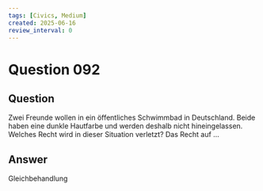 ```yaml
---
tags: [Civics, Medium]
created: 2025-06-16
review_interval: 0
---
```


# Question 092

## Question

Zwei Freunde wollen in ein öffentliches Schwimmbad in Deutschland. Beide haben eine dunkle Hautfarbe und werden deshalb nicht hineingelassen. Welches Recht wird in dieser Situation verletzt? Das Recht auf …

## Answer

Gleichbehandlung
